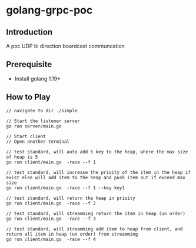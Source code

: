 # golang-grpc-poc

## Introduction
A poc UDP bi direction boardcast communcation 

## Prerequisite
- Install golang 1.19+

## How to Play
```
// navigate to dir ./simple

// Start the listener server
go run server/main.go

// Start client
// Open another terminal

// test standard, will auto add 5 key to the heap, where the max size of heap is 5
go run client/main.go  -race --f 1

// test standard, will increase the prioity of the item in the heap if exist else will add item to the heap and push item out if exceed max size
go run client/main.go  -race --f 1 --key key1

// test standard, will return the heap in prioity
go run client/main.go  -race --f 2

// test standard, will streamming return the item in heap (un order)
go run client/main.go  -race --f 3

// test standard, will streamming add item to heap from client, and return all item in heap (un order) from streamming
go run client/main.go  -race --f 4
```
